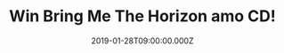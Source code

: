 ---
campaign-uuid: "c-063e5bbb-4a85-4579-b029-a5e0aa668afb"
type: "Preview"
category: "Music"
date: "2019-01-28T09:00:00.000Z"
end-date: "2019-02-28T23:59:00.000Z"
disable-form: false
is_promoted: false
has_entry_page: true
title: "Win Bring Me The Horizon amo CD!"
competition-description: "<p>Their sixth album, amo is finally here! the long awaited\
  \ new album from the Sheffield based rock band, Bring Me The Horizon! BMTH frontman\
  \ Oli Sykes says that \"amo is a love album that explores every aspect of that most\
  \ powerful emotion’’…. So, if you want to explore the most powerful emotion of this\
  \ incredible album as well we have great news for you! We are giving away BMTH brand\
  \ new album to one of our US members!</p>\r\n<p>Are you BTH biggest fan? Click below\
  \ for a chance to win!</p>"
hero-header: "Win Bring Me The Horizon amo CD!"
terms-confirmation: "N/A"
banner-img: "https://assets.expresslyapp.com/asset-a3143816-5eb6-436a-9cf8-09f052b5798d.jpg"
logo-left-href: "aaa.nme.com"
logo-left-image: "https://assets.expresslyapp.com/asset-3b2fb4a4-d3bb-4b80-a7bd-b1799f5d46a3.jpg"
logo-left-title: "NME AAA"
bg-image-hero: "https://assets.expresslyapp.com/asset-21dc4bcc-b692-49fc-94f4-c37411db4c59.jpg"
bg-image-first: "https://assets.expresslyapp.com/asset-f6267b18-e8c7-454d-a3b8-ff9d262d4f89.jpg"
section1-content: "<p>amo is Bring me The Horizon's sixth studio album, and the lead\
  \ single from this collection is the driving rock song MANTRA. The band spent time\
  \ writing and recording in Los Angeles, with members Oli Sykes and Jordan Fish handling\
  \ production. What has transpired is one of their most exhilarating, genre crossing\
  \ albums to date. While amo has some surprises, it very much sticks to the bands\
  \ successful fan pleasing formula of massive stadium bouncing rocks songs with huge\
  \ singalong choruses.</p>\r\n<p>Bring Me The Horizon have been on a rocket of a\
  \ journey over the last few years, selling over 4 Million albums globally to date,\
  \ playing sell out shows in over 40 countries.We have their brand new album in our\
  \ hands and we want it to give it you, think no more and enter below for a chance\
  \ to win!</p>"
entry-title: "Win Bring Me The Horizon amo CD!"
entry-content: "Enter the draw to win Bring Me The Horizon amo CD!\r\nby completing\
  \ the form below before 23:59 on 28th of February 2019."
has-winner: false
prize-description: "Bring Me The Horizon amo CD."
special-conditions: "Multiple entries are allowed up to one every day."
country-restrictions:
- "US"
---